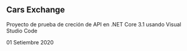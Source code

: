 Cars Exchange
-------------

Proyecto de prueba de creción de API en .NET Core 3.1 usando Visual Studio Code

01 Setiembre 2020